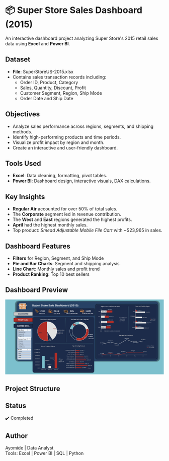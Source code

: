 # 📦 Super Store Sales Dashboard (2015)

An interactive dashboard project analyzing Super Store's 2015 retail sales data using **Excel** and **Power BI**.

##  Dataset
- **File**: SuperStoreUS-2015.xlsx
- Contains sales transaction records including:
  - Order ID, Product, Category
  - Sales, Quantity, Discount, Profit
  - Customer Segment, Region, Ship Mode
  - Order Date and Ship Date

##  Objectives
- Analyze sales performance across regions, segments, and shipping methods.
- Identify high-performing products and time periods.
- Visualize profit impact by region and month.
- Create an interactive and user-friendly dashboard.

##  Tools Used
- **Excel**: Data cleaning, formatting, pivot tables.
- **Power BI**: Dashboard design, interactive visuals, DAX calculations.

##  Key Insights
- **Regular Air** accounted for over 50% of total sales.
- The **Corporate** segment led in revenue contribution.
- The **West** and **East** regions generated the highest profits.
- **April** had the highest monthly sales.
- Top product: *Smead Adjustable Mobile File Cart* with ~$23,965 in sales.

##  Dashboard Features
- **Filters** for Region, Segment, and Ship Mode
- **Pie and Bar Charts**: Segment and shipping analysis
- **Line Chart**: Monthly sales and profit trend
- **Product Ranking**: Top 10 best sellers

##  Dashboard Preview
![Super Store Dashboard](./Annotation%202025-03-29%20050640.png)

##  Project Structure


##  Status
✔️ Completed

##  Author
Ayomide | Data Analyst  
Tools: Excel | Power BI | SQL | Python  
